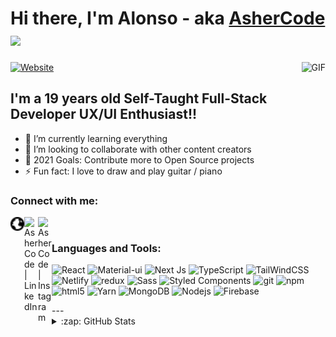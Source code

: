 # Hi there, I'm Alonso - aka [AsherCode][website] <img width="30px" src="https://media.tenor.com/images/3b388fe03da271d2674faf85eb7c3fcd/tenor.gif" />

<img align="right" alt="GIF" height="160px" src="https://media.giphy.com/media/du3J3cXyzhj75IOgvA/giphy.gif" />

[![Website](https://img.shields.io/badge/ASHERCODE.COM-ONLINE-green)](https://jolly-hugle-b11123.netlify.app/)

## I'm a 19 years old Self-Taught Full-Stack Developer UX/UI Enthusiast!!

- 🌱 I’m currently learning everything 
- 👯 I’m looking to collaborate with other content creators
- 🥅 2021 Goals: Contribute more to Open Source projects
- ⚡ Fun fact: I love to draw and play guitar / piano

### Connect with me:

[<img align="left" alt="Ashercode.com" width="22px" src="https://raw.githubusercontent.com/iconic/open-iconic/master/svg/globe.svg" />][website]
[<img align="left" alt="AsherCode | LinkedIn" width="22px" src="https://cdn.jsdelivr.net/npm/simple-icons@v3/icons/linkedin.svg" />][linkedin]
[<img align="left" alt="AsherCode | Instagram" width="22px" src="https://cdn.jsdelivr.net/npm/simple-icons@v3/icons/instagram.svg" />][instagram]


<br />

### Languages and Tools:
<p>
  <img alt="React" src="https://img.shields.io/badge/React-20232A?style=for-the-badge&logo=react&logoColor=61DAFB" />
  <img alt="Material-ui" src="https://img.shields.io/badge/Material--UI-0081CB?style=for-the-badge&logo=material-ui&logoColor=white" /> 
  <img alt="Next Js" src="https://img.shields.io/badge/next.js-000000?style=for-the-badge&logo=next-dot-js&logoColor=white" />
  <img alt="TypeScript" src="https://img.shields.io/badge/TypeScript-007ACC?style=for-the-badge&logo=typescript&logoColor=white" />
  <img alt="TailWindCSS" src="https://img.shields.io/badge/Tailwind_CSS-38B2AC?style=for-the-badge&logo=tailwind-css&logoColor=white" />
  <img alt="Netlify" src="https://img.shields.io/badge/Netlify-00C7B7?style=for-the-badge&logo=netlify&logoColor=white" />
  <img alt="redux" src="https://img.shields.io/badge/Redux-593D88?style=for-the-badge&logo=redux&logoColor=white" />
  <img alt="Sass" src="https://img.shields.io/badge/Sass-CC6699?style=for-the-badge&logo=sass&logoColor=white" />
  <img alt="Styled Components" src="https://img.shields.io/badge/styled--components-DB7093?style=for-the-badge&logo=styled-components&logoColor=white" />
  <img alt="git" src="https://img.shields.io/badge/Git-F05032?style=for-the-badge&logo=git&logoColor=white" />
  <img alt="npm" src="https://img.shields.io/badge/npm-CB3837?style=for-the-badge&logo=npm&logoColor=white" />
  <img alt="html5" src="https://img.shields.io/badge/HTML5-E34F26?style=for-the-badge&logo=html5&logoColor=white" />
  <img alt="Yarn" src="https://img.shields.io/badge/Yarn-2C8EBB?style=for-the-badge&logo=yarn&logoColor=white" />
  <img alt="MongoDB" src="https://img.shields.io/badge/MongoDB-4EA94B?style=for-the-badge&logo=mongodb&logoColor=white" />
  <img alt="Nodejs" src="https://img.shields.io/badge/Node.js-43853D?style=for-the-badge&logo=node-dot-js&logoColor=white" />
  <img alt="Firebase" src="https://img.shields.io/badge/firebase-ffca28?style=for-the-badge&logo=firebase&logoColor=black" />
 </p>
---


<!--START_SECTION:activity-->

<!--END_SECTION:activity-->

</details>

<details>
  <summary>:zap: GitHub Stats</summary>

  <img align="left" alt="AsherCode GitHub Stats" src="https://github-readme-stats.ashercode.vercel.app/api?username=Alpha18-coder&show_icons=true&hide_border=true" />

</details>

[website]: https://jolly-hugle-b11123.netlify.app/
[instagram]: https://www.instagram.com/ashercode19/
[linkedin]: https://www.linkedin.com/in/alonso-sandoval-889590187/
